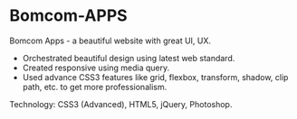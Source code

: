 # Bomcom-APPS
Bomcom Apps - a beautiful website with
great UI, UX.

  * Orchestrated beautiful design using latest
  web standard.
  * Created responsive using media query.
  * Used advance CSS3 features like grid, flexbox,
  transform, shadow, clip path, etc. to get
  more professionalism.
  
Technology: CSS3 (Advanced), HTML5, jQuery,
Photoshop.
